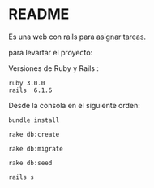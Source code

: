 # README

Es una web con rails para asignar tareas.

para levartar el proyecto: 

Versiones de Ruby y Rails :
```
ruby 3.0.0
rails  6.1.6 
```
Desde la consola en el siguiente orden: 
```
bundle install
```
```
rake db:create
```
```
rake db:migrate
```
```
rake db:seed 
```
```
rails s 
```

